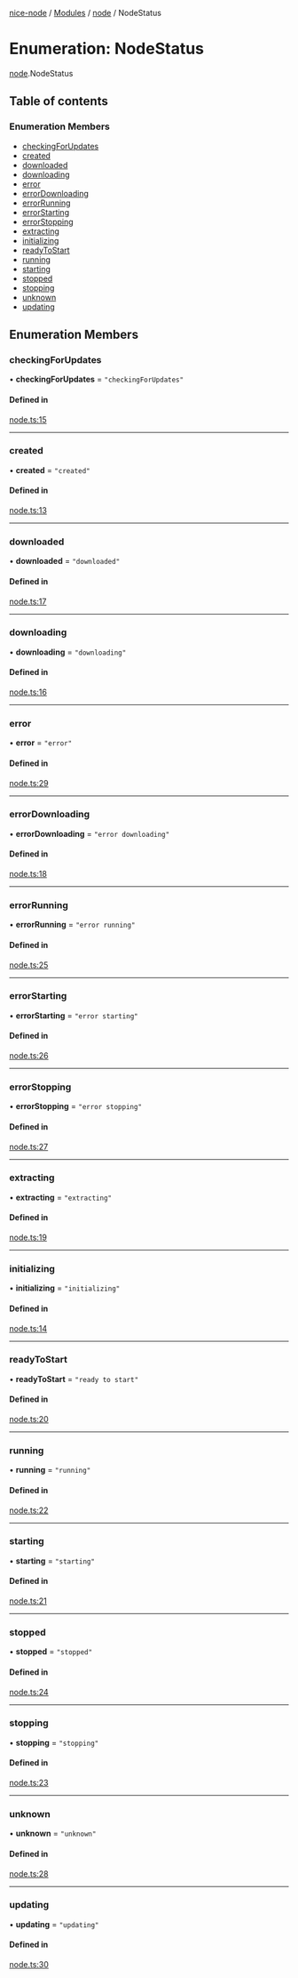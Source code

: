 [nice-node](../README.md) / [Modules](../modules.md) / [node](../modules/node.md) / NodeStatus

# Enumeration: NodeStatus

[node](../modules/node.md).NodeStatus

## Table of contents

### Enumeration Members

- [checkingForUpdates](node.NodeStatus.md#checkingforupdates)
- [created](node.NodeStatus.md#created)
- [downloaded](node.NodeStatus.md#downloaded)
- [downloading](node.NodeStatus.md#downloading)
- [error](node.NodeStatus.md#error)
- [errorDownloading](node.NodeStatus.md#errordownloading)
- [errorRunning](node.NodeStatus.md#errorrunning)
- [errorStarting](node.NodeStatus.md#errorstarting)
- [errorStopping](node.NodeStatus.md#errorstopping)
- [extracting](node.NodeStatus.md#extracting)
- [initializing](node.NodeStatus.md#initializing)
- [readyToStart](node.NodeStatus.md#readytostart)
- [running](node.NodeStatus.md#running)
- [starting](node.NodeStatus.md#starting)
- [stopped](node.NodeStatus.md#stopped)
- [stopping](node.NodeStatus.md#stopping)
- [unknown](node.NodeStatus.md#unknown)
- [updating](node.NodeStatus.md#updating)

## Enumeration Members

### checkingForUpdates

• **checkingForUpdates** = `"checkingForUpdates"`

#### Defined in

[node.ts:15](https://github.com/NiceNode/nice-node/blob/2e05c26b/src/common/node.ts#L15)

---

### created

• **created** = `"created"`

#### Defined in

[node.ts:13](https://github.com/NiceNode/nice-node/blob/2e05c26b/src/common/node.ts#L13)

---

### downloaded

• **downloaded** = `"downloaded"`

#### Defined in

[node.ts:17](https://github.com/NiceNode/nice-node/blob/2e05c26b/src/common/node.ts#L17)

---

### downloading

• **downloading** = `"downloading"`

#### Defined in

[node.ts:16](https://github.com/NiceNode/nice-node/blob/2e05c26b/src/common/node.ts#L16)

---

### error

• **error** = `"error"`

#### Defined in

[node.ts:29](https://github.com/NiceNode/nice-node/blob/2e05c26b/src/common/node.ts#L29)

---

### errorDownloading

• **errorDownloading** = `"error downloading"`

#### Defined in

[node.ts:18](https://github.com/NiceNode/nice-node/blob/2e05c26b/src/common/node.ts#L18)

---

### errorRunning

• **errorRunning** = `"error running"`

#### Defined in

[node.ts:25](https://github.com/NiceNode/nice-node/blob/2e05c26b/src/common/node.ts#L25)

---

### errorStarting

• **errorStarting** = `"error starting"`

#### Defined in

[node.ts:26](https://github.com/NiceNode/nice-node/blob/2e05c26b/src/common/node.ts#L26)

---

### errorStopping

• **errorStopping** = `"error stopping"`

#### Defined in

[node.ts:27](https://github.com/NiceNode/nice-node/blob/2e05c26b/src/common/node.ts#L27)

---

### extracting

• **extracting** = `"extracting"`

#### Defined in

[node.ts:19](https://github.com/NiceNode/nice-node/blob/2e05c26b/src/common/node.ts#L19)

---

### initializing

• **initializing** = `"initializing"`

#### Defined in

[node.ts:14](https://github.com/NiceNode/nice-node/blob/2e05c26b/src/common/node.ts#L14)

---

### readyToStart

• **readyToStart** = `"ready to start"`

#### Defined in

[node.ts:20](https://github.com/NiceNode/nice-node/blob/2e05c26b/src/common/node.ts#L20)

---

### running

• **running** = `"running"`

#### Defined in

[node.ts:22](https://github.com/NiceNode/nice-node/blob/2e05c26b/src/common/node.ts#L22)

---

### starting

• **starting** = `"starting"`

#### Defined in

[node.ts:21](https://github.com/NiceNode/nice-node/blob/2e05c26b/src/common/node.ts#L21)

---

### stopped

• **stopped** = `"stopped"`

#### Defined in

[node.ts:24](https://github.com/NiceNode/nice-node/blob/2e05c26b/src/common/node.ts#L24)

---

### stopping

• **stopping** = `"stopping"`

#### Defined in

[node.ts:23](https://github.com/NiceNode/nice-node/blob/2e05c26b/src/common/node.ts#L23)

---

### unknown

• **unknown** = `"unknown"`

#### Defined in

[node.ts:28](https://github.com/NiceNode/nice-node/blob/2e05c26b/src/common/node.ts#L28)

---

### updating

• **updating** = `"updating"`

#### Defined in

[node.ts:30](https://github.com/NiceNode/nice-node/blob/2e05c26b/src/common/node.ts#L30)
